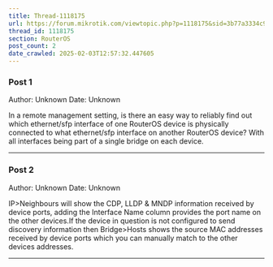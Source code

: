 ```yaml
---
title: Thread-1118175
url: https://forum.mikrotik.com/viewtopic.php?p=1118175&sid=3b77a3334c914448dbbc02bfdff4c3aa#p1118175
thread_id: 1118175
section: RouterOS
post_count: 2
date_crawled: 2025-02-03T12:57:32.447605
---
```


### Post 1
Author: Unknown
Date: Unknown

In a remote management setting, is there an easy way to reliably find out which ethernet/sfp interface of one RouterOS device is physically connected to what ethernet/sfp interface on another RouterOS device? With all interfaces being part of a single bridge on each device.

---
### Post 2
Author: Unknown
Date: Unknown

IP>Neighbours will show the CDP, LLDP & MNDP information received by device ports, adding the Interface Name column provides the port name on the other devices.If the device in question is not configured to send discovery information then Bridge>Hosts shows the source MAC addresses received by device ports which you can manually match to the other devices addresses.

---
